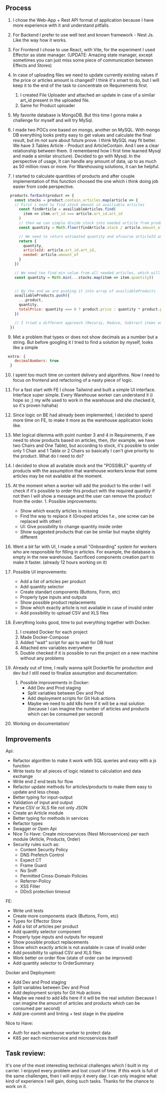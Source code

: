 ## Process
1. I chose the Web-App + Rest API format of application because I have more experience with it and understand pitfalls.
2. For Backend I prefer to use well test and known framework - Nest Js. Like the way how it works. 
3. For Frontend I chose to use React, with Vite, for the experiment I used Effector as state manager. (UPDATE: Amazing state manager, except sometimes you can just miss some piece of communication between Effects and Stores)
   
4. In case of uploading files we need to update currently existing values if the price or articles amount is changed? I think it's smart to do, but I will keep it to the end of the task to concentrate on Requirements first.  
   1. I created File Uploader and attached an update in case of a similar art_id present in the uploaded file.
   2. Same for Product uploader

5. My favorite database is MongoDB. But this time I gonna make a challenge for myself and will try MySql.
   
6. I made two POCs one based on mongo, another on MySQL. With mongo DB everything looks pretty easy to get values and calculate the final result, but im not sure about future prove. I think MySQL may fit better. We have 3 Tables Article - Product and ArticleContain. And I see a clear relationship between them. (I remembered how I first time learned Mysql and made a similar structure). Decided to go with Mysql. In the perspective of usage, It can handle any amount of data, up to as much as 50 million rows or more. For Warehousing solutions, it can be helpful.

7. I started to calculate quantities of products and after couple implementation of this function choosed the one which i think doing job easier from code perspective. 
```javascript
  products.forEach(product => {
    const stocks = product.contain_articles.map(article => {
    // First i need to find stock amount in availiable articles
      const findArticle = availiableArticles.find(
        item => item.art_id === article.art_id.art_id
      )
      // then we can simple divide stock into needed article from product 
      const quantity = Math.floor(findArticle.stock / article.amount_of)

      // We need to return estimated quantity and ofcourse articleId and amount needed to use it in future to substract this amount from stock 
      return {
        quantity,
        articleId: article.art_id.art_id,
        needed: article.amount_of
      }
    })

    // We need too find min value from all needed articles, which will represent our quantity of products
    const quantity = Math.min(...stocks.map(item => item.quantity))

    
    // By the end we are pushing it into array of availiableProducts
    availiableProducts.push({
      ...product,
      quantity,
      totalPrice: quantity === 0 ? product.price : quantity * product.price
    })

    // I tried a different approach (Recursy, Reduce, Subtract items one by one) I tried to find a better way to return value as fast as possible and keep it readable. And basically, too many copy operations are pretty slow but using pure "for" is not readable. So I chose this way.
  })
```
9. Met a problem that types or does not show decimals as a number but a string. But before googling it I tried to find a solution by myself, looks like a simple 
```js
 extra: {
    decimalNumbers: true
  }
```
10. I spent too much time on content delivery and algorithms. Now I need to focus on frontend and refactoring of a nasty piece of logic.
11. For a fast start with FE I chose Tailwind and built a simple UI interface. Interface super simple. Every Warehouse worker can understand it (i hope so ;)  my wife used to work in the warehouse and she checked it, so it's proven hahaha)
12. Since logic on BE had already been implemented, I decided to spend more time on FE, to make it more as the warehouse application looks like.
13. Met logical dilemma with point number 3 and 4 in Requirements, if we need to show products based on articles, then, (for example,  we have two Chairs and One Table), but according to stock, it's possible to order only 1 Chair and 1 Table or 2 Chairs so basically I can't give priority to the product. What do I need to do?
  1. I decided to show all available stock and the "POSSIBLE" quantity of products with the assumption that warehouse workers know that some articles may be not available at the moment.
  2. At the moment when a worker will add the product to the order I will check if it's possible to order this product with the required quantity if not then I will show a message and the user can remove the product from the order.
    1. Possible improvements:
     -  Show which exactly articles is missing 
     -  Find the way to replace it  (Grouped articles f.e., one screw can be replaced with other)
     -  UI: Give possibility to change quantity inside order
     -  Show suggested products that can be similar but maybe slightly different
  
14.  Went a bit far with UI, I made a small "Onboarding" system for workers who are responsible for filling in articles. For example, the database is empty in the new warehouse. Sacrificed components creation part to make it faster. (already 12 hours working on it)
  3. Possible UI improvements:
     - Add a list of articles per product
     - Add quantity selector
     - Create standart components (Buttons, Form, etc)
     - Properly type inputs and outputs
     - Show possible product replacements
     - Show which exactly article is not available in case of invalid order
     - Add possibility to upload CSV and XLS files
    
15. Everything looks good, time to put everything together with Docker.
    1.  I created Docker for each project
    2.  Made Docker-Compose
    3.  Added "wait" script for api to wait for DB host
    4.  Attached env variables everywhere
    5.  Double checked if it is possible to run the project on a new machine without any problems
16. Already out of time, I really wanna split Dockerfile for production and dev but I still need to finalize assumption and documentation:
    1.  Possible improvements in Docker:
        - Add Dev and Prod staging
        - Split variables between Dev and Prod
        - Add deployment scripts for Git Hub actions
        - Maybe we need to add k8s here if it will be a real solution (because I can imagine the number of articles and products which can be consumed per second)
17. Working on documentation/


## Improvements
Api:
  - Refactor algorithm to make it work with SQL queries and easy with a js function
  - Write tests for all pieces of logic related to calculation and data exchange
  - Write end 2 end tests for flow
  - Refactor update methods for articles/products to make them easy to update and less cheap
  - Better typing for input-output
  - Validation of input and output
  - Parse CSV or XLS file not only JSON
  - Create an Article module
  - Better typing for methods in services
  - Refactor types
  - Swagger or Open Api
  - Nice To Have: Create microservices (Nest Microservices) per each module (Article, Products, Order)
  - Security rules such as:
    - Content Security Policy
    - DNS Prefetch Control
    - Expect CT
    - Frame Guard
    - No Sniff
    - Permitted Cross-Domain Policies
    - Referrer-Policy
    - XSS Filter
    - DDoS protection timeout

FE:
  - Write unit tests
  - Create more components stack (Buttons, Form, etc)
  - Types for Effector Store
  - Add a list of articles per product
  - Add quantity selector component
  - Properly type inputs and outputs for request
  - Show possible product replacements
  - Show which exactly article is not available in case of invalid order
  - Add possibility to upload CSV and XLS files
  - Work better on order flow (state of order can be improved)
  - Add quantity selector to OrderSummary

Docker and Deployment:
  - Add Dev and Prod staging
  - Split variables between Dev and Prod
  - Add deployment scripts for Git Hub actions
  - Maybe we need to add k8s here if it will be the real solution (because I can imagine the amount of articles and products which can be consumed per second)
  - Add pre-commit and linting + test stage in the pipeline

Nice to Have:
 - Auth for each warehouse worker to protect data
 - K8S per each microservice and microservices itself


## Task review:
It's one of the most interesting technical challenges which I built in my carrier. I enjoyed every problem and lost count of time. If this work is full of the same challenges, then I will enjoy it every day. I can only imagine what kind of experience I will gain, doing such tasks. Thanks for the chance to work on it. 